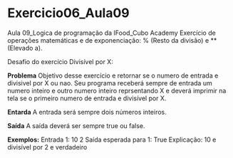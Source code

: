 # Exercicio06_Aula09
Aula 09_Logica de programação da IFood_Cubo Academy
Exercício de operações matemáticas e de exponenciação: % (Resto da divisão) e ** (Elevado a). 

Desafio do exercício Divisível por X:

**Problema**
Objetivo desse exercício e retornar se o numero de entrada e divisivel por X ou nao. Seu programa receberá sempre de entrada um numero inteiro e outro numero inteiro reprsentando X e deverá imprimir na tela se o primeiro numero de entrada e divisível por X.

**Entarda**
A entrada será sempre dois números inteiros.

**Saída**
A saída deverá ser sempre true ou false.

**Exemplos:**
Entrada 1: 10 2
Saída esperada para 1: True
Explicação: 10 e divisível por 2 e verdadeiro

